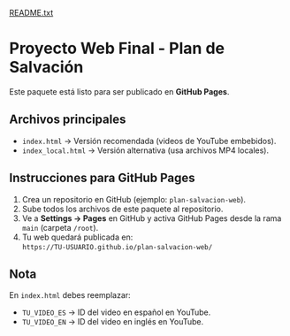 [README.txt](https://github.com/user-attachments/files/22201791/README.txt)
# Proyecto Web Final - Plan de Salvación

Este paquete está listo para ser publicado en **GitHub Pages**.

## Archivos principales
- `index.html` → Versión recomendada (videos de YouTube embebidos).  
- `index_local.html` → Versión alternativa (usa archivos MP4 locales).  

## Instrucciones para GitHub Pages
1. Crea un repositorio en GitHub (ejemplo: `plan-salvacion-web`).
2. Sube todos los archivos de este paquete al repositorio.
3. Ve a **Settings → Pages** en GitHub y activa GitHub Pages desde la rama `main` (carpeta `/root`).
4. Tu web quedará publicada en:  
   `https://TU-USUARIO.github.io/plan-salvacion-web/`

## Nota
En `index.html` debes reemplazar:
- `TU_VIDEO_ES` → ID del video en español en YouTube.
- `TU_VIDEO_EN` → ID del video en inglés en YouTube.
